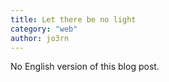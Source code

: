 ```yaml
---
title: Let there be no light
category: "web"
author: jo3rn
---
```


No English version of this blog post.
